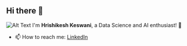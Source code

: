 ## Hi there 👋 
![Alt Text](animat-campfire-color.gif)
I'm **Hrishikesh Keswani**, a Data Science and AI enthusiast! 🌟

- 📫 How to reach me: [LinkedIn](https://linkedin.com/in/hrishikeshkeswani)


